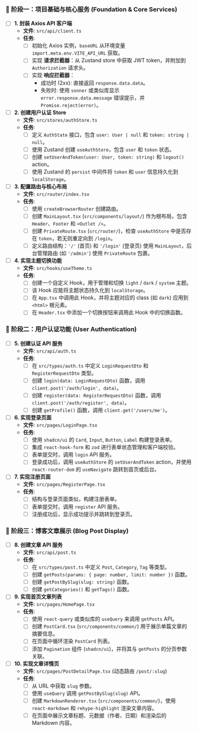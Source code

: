 ### 🚀 **阶段一：项目基础与核心服务 (Foundation & Core Services)**

- [ ] **1. 封装 Axios API 客户端**
    - **文件**: `src/api/client.ts`
    - **任务**:
        - [ ] 初始化 Axios 实例，`baseURL` 从环境变量 `import.meta.env.VITE_API_URL` 获取。
        - [ ] 实现 **请求拦截器**：从 Zustand store 中获取 JWT token，并附加到 `Authorization` 请求头。
        - [ ] 实现 **响应拦截器**：
            - 成功时 (2xx): 直接返回 `response.data.data`。
            - 失败时: 使用 `sonner` 或类似库显示 `error.response.data.message` 错误提示，并 `Promise.reject(error)`。

- [ ] **2. 创建用户认证 Store**
    - **文件**: `src/stores/authStore.ts`
    - **任务**:
        - [ ] 定义 `AuthState` 接口，包含 `user: User | null` 和 `token: string | null`。
        - [ ] 使用 Zustand 创建 `useAuthStore`，包含 `user` 和 `token` 状态。
        - [ ] 创建 `setUserAndToken(user: User, token: string)` 和 `logout()` action。
        - [ ] 使用 Zustand 的 `persist` 中间件将 `token` 和 `user` 信息持久化到 `localStorage`。

- [ ] **3. 配置路由与核心布局**
    - **文件**: `src/router/index.tsx`
    - **任务**:
        - [ ] 使用 `createBrowserRouter` 创建路由。
        - [ ] 创建 `MainLayout.tsx` (`src/components/layout/`) 作为根布局，包含 `Header`、`Footer` 和 `<Outlet />`。
        - [ ] 创建 `PrivateRoute.tsx` (`src/router/`)，检查 `useAuthStore` 中是否存在 `token`，若无则重定向到 `/login`。
        - [ ] 定义路由结构：`'/'` (首页) 和 `'/login'` (登录页) 使用 `MainLayout`，后台管理路由 (如 `'/admin'`) 使用 `PrivateRoute` 包裹。

- [ ] **4. 实现主题切换功能**
    - **文件**: `src/hooks/useTheme.ts`
    - **任务**:
        - [ ] 创建一个自定义 Hook，用于管理和切换 `light` / `dark` / `system` 主题。
        - [ ] 该 Hook 应能将主题状态持久化到 `localStorage`。
        - [ ] 在 `App.tsx` 中调用此 Hook，并将主题对应的 class (如 `dark`) 应用到 `<html>` 根元素。
        - [ ] 在 `Header.tsx` 中添加一个切换按钮来调用此 Hook 中的切换函数。

### 👤 **阶段二：用户认证功能 (User Authentication)**

- [ ] **5. 创建认证 API 服务**
    - **文件**: `src/api/auth.ts`
    - **任务**:
        - [ ] 在 `src/types/auth.ts` 中定义 `LoginRequestDto` 和 `RegisterRequestDto` 类型。
        - [ ] 创建 `login(data: LoginRequestDto)` 函数，调用 `client.post('/auth/login', data)`。
        - [ ] 创建 `register(data: RegisterRequestDto)` 函数，调用 `client.post('/auth/register', data)`。
        - [ ] 创建 `getProfile()` 函数，调用 `client.get('/users/me')`。

- [ ] **6. 实现登录页面**
    - **文件**: `src/pages/LoginPage.tsx`
    - **任务**:
        - [ ] 使用 `shadcn/ui` 的 `Card`, `Input`, `Button`, `Label` 构建登录表单。
        - [ ] 集成 `react-hook-form` 和 `zod` 进行表单状态管理和客户端校验。
        - [ ] 表单提交时，调用 `login` API 服务。
        - [ ] 登录成功后，调用 `useAuthStore` 的 `setUserAndToken` action，并使用 `react-router-dom` 的 `useNavigate` 跳转到首页或后台。

- [ ] **7. 实现注册页面**
    - **文件**: `src/pages/RegisterPage.tsx`
    - **任务**:
        - [ ] 结构与登录页面类似，构建注册表单。
        - [ ] 表单提交时，调用 `register` API 服务。
        - [ ] 注册成功后，显示成功提示并跳转到登录页。

### 📝 **阶段三：博客文章展示 (Blog Post Display)**

- [ ] **8. 创建文章 API 服务**
    - **文件**: `src/api/post.ts`
    - **任务**:
        - [ ] 在 `src/types/post.ts` 中定义 `Post`, `Category`, `Tag` 等类型。
        - [ ] 创建 `getPosts(params: { page: number, limit: number })` 函数。
        - [ ] 创建 `getPostBySlug(slug: string)` 函数。
        - [ ] 创建 `getCategories()` 和 `getTags()` 函数。

- [ ] **9. 实现首页文章列表**
    - **文件**: `src/pages/HomePage.tsx`
    - **任务**:
        - [ ] 使用 `react-query` 或类似库的 `useQuery` 来调用 `getPosts` API。
        - [ ] 创建 `PostCard.tsx` (`src/components/common/`) 用于展示单篇文章的摘要信息。
        - [ ] 在页面中循环渲染 `PostCard` 列表。
        - [ ] 添加 `Pagination` 组件 (`shadcn/ui`)，并将其与 `getPosts` 的分页参数关联。

- [ ] **10. 实现文章详情页**
    - **文件**: `src/pages/PostDetailPage.tsx` (动态路由 `/post/:slug`)
    - **任务**:
        - [ ] 从 URL 中获取 `slug` 参数。
        - [ ] 使用 `useQuery` 调用 `getPostBySlug(slug)` API。
        - [ ] 创建 `MarkdownRenderer.tsx` (`src/components/common/`)，使用 `react-markdown` 和 `rehype-highlight` 渲染文章内容。
        - [ ] 在页面中展示文章标题、元数据（作者、日期）和渲染后的 Markdown 内容。